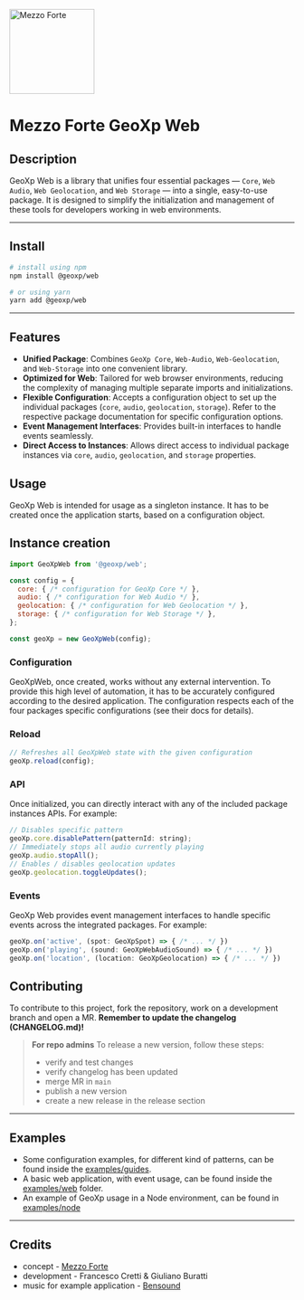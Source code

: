 [<img src="https://mezzoforte.design/img/logo_beige.svg" alt="Mezzo Forte" width="150"/>](https://mezzoforte.design/)

# **Mezzo Forte GeoXp Web**

## **Description**
GeoXp Web is a library that unifies four essential packages — `Core`, `Web Audio`, `Web Geolocation`, and `Web Storage` — into a single, easy-to-use package. It is designed to simplify the initialization and management of these tools for developers working in web environments.

***

## **Install**
```bash
# install using npm
npm install @geoxp/web

# or using yarn
yarn add @geoxp/web
```

***

## Features

- **Unified Package**: Combines `GeoXp Core`, `Web-Audio`, `Web-Geolocation`, and `Web-Storage` into one convenient library.
- **Optimized for Web**: Tailored for web browser environments, reducing the complexity of managing multiple separate imports and initializations.
- **Flexible Configuration**: Accepts a configuration object to set up the individual packages (`core`, `audio`, `geolocation`, `storage`). Refer to the respective package documentation for specific configuration options.
- **Event Management Interfaces**: Provides built-in interfaces to handle events seamlessly.
- **Direct Access to Instances**: Allows direct access to individual package instances via `core`, `audio`, `geolocation`, and `storage` properties.

## **Usage**
GeoXp Web is intended for usage as a singleton instance. It has to be created once the application starts, based on a configuration object.

## **Instance creation**
```javascript
import GeoXpWeb from '@geoxp/web';

const config = {
  core: { /* configuration for GeoXp Core */ },
  audio: { /* configuration for Web Audio */ },
  geolocation: { /* configuration for Web Geolocation */ },
  storage: { /* configuration for Web Storage */ },
};

const geoXp = new GeoXpWeb(config);
```

### **Configuration**
GeoXpWeb, once created, works without any external intervention. To provide this high level of automation, it has to be accurately configured according to the desired application.
The configuration respects each of the four packages specific configurations (see their docs for details).

### **Reload**

```javascript
// Refreshes all GeoXpWeb state with the given configuration
geoXp.reload(config);
```

### **API**
Once initialized, you can directly interact with any of the included package instances APIs. For example:
```javascript
// Disables specific pattern
geoXp.core.disablePattern(patternId: string);
// Immediately stops all audio currently playing
geoXp.audio.stopAll();
// Enables / disables geolocation updates
geoXp.geolocation.toggleUpdates();

```

### **Events**
GeoXp Web provides event management interfaces to handle specific events across the integrated packages. For example:
```javascript
geoXp.on('active', (spot: GeoXpSpot) => { /* ... */ })
geoXp.on('playing', (sound: GeoXpWebAudioSound) => { /* ... */ })
geoXp.on('location', (location: GeoXpGeolocation) => { /* ... */ })
```

## Contributing

To contribute to this project, fork the repository, work on a development branch and open a MR.
**Remember to update the changelog (CHANGELOG.md)!**

> **For repo admins**
> To release a new version, follow these steps:
> * verify and test changes
> * verify changelog has been updated
> * merge MR in `main`
> * publish a new version
> * create a new release in the release section


***

## Examples
* Some configuration examples, for different kind of patterns, can be found inside the [examples/guides](https://gitlab.com/mezzo-forte/geoxp/-/tree/main/examples/guides).
* A basic web application, with event usage, can be found inside the [examples/web](https://gitlab.com/mezzo-forte/geoxp/-/tree/main/examples/web) folder.
* An example of GeoXp usage in a Node environment, can be found in [examples/node](https://gitlab.com/mezzo-forte/geoxp/-/tree/main/examples/node)

***

## Credits
* concept - [Mezzo Forte](https://mezzoforte.design/?lang=en)
* development - Francesco Cretti & Giuliano Buratti
* music for example application - [Bensound](https://www.bensound.com)
